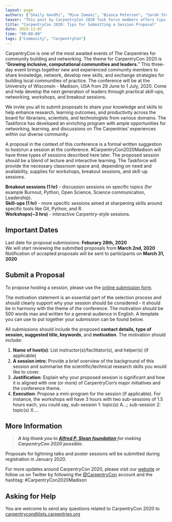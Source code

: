 ```yaml
---
layout: page
authors: ["Shaily Gandhi", "Mina Zamani", "Bianca Peterson", "Sarah Stevens", "Daniel Ouso"]
teaser: "This post by CarpentryCon 2020 Task Force members offers tips for submitting a session proposal" 
title: "CarpentryCon 2020: Tips for Submitting a Session Proposal"
date: 2019-11-07
time: "00:00:00"
tags: ["Community", "CarpentryCon"]
---
```


CarpentryCon is one of the most awaited events of The Carpentries for community building and networking. The theme for CarpentryCon 2020 is “**Growing inclusive, computational communities and leaders.**” This three-day event brings together new and experienced community members to share knowledge, network, develop new skills, and exchange strategies for building local communities of practice.  The conference will be at the University of Wisconsin - Madison, USA from 29 June to 1 July, 2020. Come and help develop the next generation of leaders through practical skill-ups, networking, workshops, and breakout sessions. 

We invite you all to submit proposals to share your knowledge and skills to help enhance research, learning outcomes, and productivity across the board for librarians, scientists, and technologists from various domains. The Taskforce has developed an enriching program with ample opportunities for networking, learning, and discussions on The Carpentries’ experiences within our diverse community. 

A proposal in the context of this conference is a formal written suggestion to host/run a session at the conference. #CarpentryCon2020Madison will have three types of sessions described here later. The proposed session should be a blend of lecture and interactive learning. The Taskforce will provide the necessary classroom space and, depending on need and availability, supplies for workshops, breakout sessions, and skill-up sessions. 

**Breakout sessions (1 hr)** -  discussion sessions on specific topics (for example Burnout, Python, Open Science, Science communication, Leadership). <br/>
**Skill-ups (1 hr)** -  more specific sessions aimed at sharpening skills around specific tools like Git, Python, and R. <br/>
**Workshops(~3 hrs)** -  interactive Carpentry-style sessions.<br/>

## Important Dates

Last date for proposal submissions: **Feburary 28th, 2020**  
We will start reviewing the submitted proposals from **March 2nd, 2020**  
Notification of accepted proposals will be sent to participants on **March 31, 2020**  

## Submit a Proposal

To propose hosting a session, please use the [online submission form](https://forms.gle/noYkXvgFAgC1FAeo9). 

The motivation statement is an essential part of the selection process and should clearly support why your session should be considered - it should be in harmony with the theme of the conference. The motivation should be 500 words max and written for a general audience in English. A template you can use to put together your submission can be found below.

All submissions should include the proposed **contact details, type of session, suggested title, keywords**, and **motivation**. The motivation should include:

1. **Name of host(s)**: List instructor(s)/facilitator(s), and helper(s) (if applicable)
1. **A session intro**: Provide a brief overview of the background of this session and summarise the scientific/technical research skills you would like to cover.
1. **Justification**: Explain why your proposed session is significant and how it is aligned with one (or more) of CarpentryCon’s major initiatives and the conference theme.
1. **Execution**: Propose a mini-program for the session (if applicable). For instance, the workshops will have 3 hours with two sub-sessions of 1.5 hours each, you could say, sub-session 1: topic(s) A...; sub-session 2: topic(s) X....

## More Information

> _**A big thank you to [Alfred P. Sloan foundation](https://sloan.org/) for making CarpentryCon 2020 possible.**_

Proposals for lightning talks and poster sessions will be submitted during registration in January 2020.

For more updates around CarpentryCon 2020, please visit our [website](https://carpentrycon.github.io/carpentrycon2020/) or follow us on Twitter by following the [@CarpentryCon](https://twitter.com/CarpentryCon) account and the hashtag: #CarpentryCon2020Madison

## Asking for Help

You are welcome to send any questions related to CarpentryCon 2020 to [carpentrycon@lists.carpentries.org](mailto:carpentrycon@lists.carpentries.org) 

